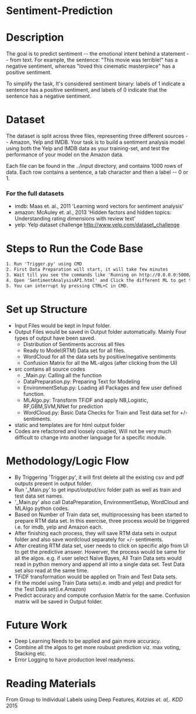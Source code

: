 Sentiment-Prediction
=======================

# Description

The goal is to predict sentiment -- the emotional intent behind a statement -- from text. 
For example, the sentence: "This movie was terrible!" has a negative sentiment, 
whereas "loved this cinematic masterpiece" has a positive sentiment.

To simplify the task, It's considered sentiment binary: labels of 1 indicate a sentence has a positive sentiment, and 
labels of 0 indicate that the sentence has a negative sentiment.

# Dataset

The dataset is split across three files, representing three different sources -- Amazon, Yelp and IMDB. 
Your task is to build a sentiment analysis model using both the Yelp and IMDB data as your training-set, 
and test the performance of your model on the Amazon data.

Each file can be found in the ../input directory, and contains 1000 rows of data. Each row contains a sentence, a tab character and then a label -- 0 or 1.


### For the full datasets

* imdb: Maas et. al., 2011 'Learning word vectors for sentiment analysis'
* amazon: McAuley et. al., 2013 'Hidden factors and hidden topics: Understanding rating dimensions with review text'
* yelp: Yelp dataset challenge http://www.yelp.com/dataset_challenge

# Steps to Run the Code Base
```xml
1. Run 'Trigger.py' using CMD
2. First Data Preparation will start, it will take few minutes
3. Wait till you see the commands like 'Running on http://0.0.0.0:5000/ (Press CTRL+C to quit)'
4. Open 'SentimentAnalysisAPI.html' and Click the different ML to get the scores.
5. You can interrupt by pressing CTRL+C in CMD.
```

# Set up Structure

* Input Files would be kept in Input folder.
* Output Files would be saved in Output folder automatically.
	Mainly Four types of output have been saved.
	* Distribution of Sentiments accross all files
	* Ready to Model(RTM) Data set for all files.
	* WordCloud for all the data sets by positive/negative sentiments
	* Confusion Matrix for all the ML-algos (after clicking from the UI)
* src contains all source codes
	* _Main.py: Calling all the function
	* DataPreparation.py: Preparing Text for Modeling
	* EnvironmentSetup.py: Loading all Packages and few user defined function.
	* MLAlgo.py: Transform TFiDF and apply NB,Logistic, RF,GBM,SVM,NNet for prediction
	* WordCloud.py: Basic Data Checks for Train and Test data set for +/- sentiments.
* static and templates are for html output folder
* Codes are refactored and loosely coupled, Will not be very much difficult to change into another language for a specific module. 

# Methodology/Logic Flow

* By Triggering 'Trigger.py', it will first delete all the existing csv and pdf outputs present in output folder.
* Run '_Main.py' to get input/output/src folder path as well as train and test data set names.
* '_Main.py' also call DataPreparation, EnvironmentSetup, WordCloud and MLAlgo python codes.
* Based on Number of Train data set, multiprocessing has been started to prepare RTM data set. In this exercise, three process would be triggered i.e. for imdb, yelp and Amazon each.
* After finishing each process, they will save RTM data sets in output folder and also save wordcloud separately for +/- sentiments.
* After creating RTM data set, user needs to click on specific algo from UI to get the predictive answer. Howerver, the process would be same for all the algos.
	e.g. if user select Naive Bayes, All Train Data sets would read in python memory and append all into a single data set. Test Data set also read at the same time.
* TFiDF transformation would be applied on Train and Test Data sets.
* Fit the model using Train Data sets(i.e. imdb and yelp) and predict for the Test Data set(i.e.Amazon)
* Predict accuracy and compute confusion Matrix for the same. Confusion matrix will be saved in Output folder.
	
# Future Work

* Deep Learning Needs to be applied and gain more accuracy.
* Combine all the algos to get more roubust prediction viz. max voting, Stacking etc.
* Error Logging to have production level readyness.

# Reading Materials
  From Group to Individual Labels using Deep Features, _Kotzias et. al,. KDD_ 2015